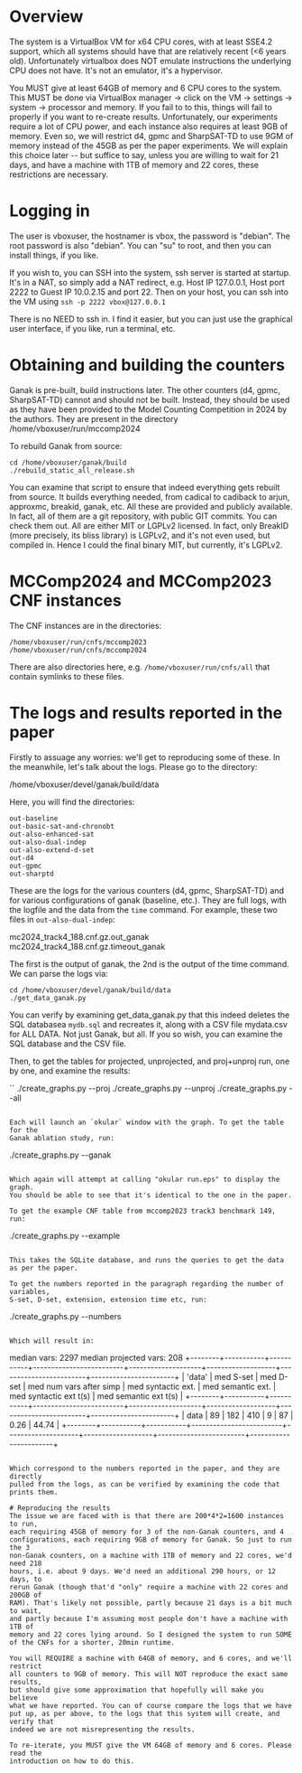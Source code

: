 # Overview
The system is a VirtualBox VM for x64 CPU cores, with at least SSE4.2 support,
which all systems should have that are relatively recent (<6 years old). Unfortunately
virtualbox does NOT emulate instructions the underlying CPU does not have. It's not an
emulator, it's a hypervisor.

You MUST give at least 64GB of memory and 6 CPU cores to the system. This MUST
be done via VirtualBox manager -> click on the VM -> settings -> system ->
processor and memory. If you fail to to this, things will fail to properly if
you want to re-create results. Unfortunately, our experiments require a lot of
CPU power, and each instance also requires at least 9GB of memory. Even so, we
will restrict d4, gpmc and SharpSAT-TD to use 9GM of memory instead of the 45GB
as per the paper experiments. We will explain this choice later -- but suffice
to say, unless you are willing to wait for 21 days, and have a machine with 1TB
of memory and 22 cores, these restrictions are necessary.

# Logging in
The user is vboxuser, the hostnamer is vbox, the password is "debian". The root
password is also "debian". You can "su" to root, and then you can install
things, if you like.

If you wish to, you can SSH into the system, ssh server is
started at startup. It's in a NAT, so simply add a NAT redirect, e.g. Host IP
127.0.0.1, Host port 2222 to Guest IP 10.0.2.15 and port 22. Then on your host,
you can ssh into the VM using `ssh -p 2222 vbox@127.0.0.1`

There is no NEED to ssh in. I find it easier, but you can just use the graphical
user interface, if you like, run a terminal, etc.

# Obtaining and building the counters
Ganak is pre-built, build instructions later. The other counters (d4, gpmc,
SharpSAT-TD) cannot and should not be built. Instead, they should be used as
they have been provided to the Model Counting Competition in 2024 by the
authors. They are present in the directory /home/vboxuser/run/mccomp2024

To rebuild Ganak from source:
```
cd /home/vboxuser/ganak/build
./rebuild_static_all_release.sh
```

You can examine that script to ensure that indeed everything gets rebuilt from
source. It builds everything needed, from cadical to cadiback to
arjun, approxmc, breakid, ganak, etc. All these are provided and publicly
available. In fact, all of them are a git repository, with public GIT commits.
You can check them out. All are either MIT or LGPLv2 licensed. In fact, only
BreakID (more precisely, its bliss library) is LGPLv2, and it's not even used,
but compiled in. Hence I could the final binary MIT, but currently, it's LGPLv2.

# MCComp2024 and MCComp2023 CNF instances
The CNF instances are in the directories:
```
/home/vboxuser/run/cnfs/mccomp2023
/home/vboxuser/run/cnfs/mccomp2024
```

There are also directories here, e.g. `/home/vboxuser/run/cnfs/all` that contain
symlinks to these files.

# The logs and results reported in the paper

Firstly to assuage any worries: we'll get to reproducing some of these. In the
meanwhile, let's talk about the logs. Please go to the directory:

/home/vboxuser/devel/ganak/build/data


Here, you will find the directories:
```
out-baseline
out-basic-sat-and-chronobt
out-also-enhanced-sat
out-also-dual-indep
out-also-extend-d-set
out-d4
out-gpmc
out-sharptd
```

These are the logs for the various counters (d4, gpmc, SharpSAT-TD) and for
various configurations of ganak (baseline, etc.). They are full logs, with the
logfile and the data from the `time` command. For example, these two files in
`out-also-dual-indep`:

mc2024_track4_188.cnf.gz.out_ganak
mc2024_track4_188.cnf.gz.timeout_ganak

The first is the output of ganak, the 2nd is the output of the time command. We
can parse the logs via:

```
cd /home/vboxuser/devel/ganak/build/data
./get_data_ganak.py
````

You can verify by examining get_data_ganak.py that this indeed deletes the SQL
databasea `mydb.sql` and recreates it, along with a CSV file mydata.csv for ALL
DATA. Not just Ganak, but all. If you so wish, you can examine the SQL database and
the CSV file.

Then, to get the tables for projected, unprojected, and proj+unproj run, one by one,
and examine the results:

``
./create_graphs.py --proj
./create_graphs.py --unproj
./create_graphs.py --all
```

Each will launch an `okular` window with the graph. To get the table for the
Ganak ablation study, run:
```
./create_graphs.py --ganak
```

Which again will attempt at calling "okular run.eps" to display the graph.
You should be able to see that it's identical to the one in the paper.

To get the example CNF table from mccomp2023 track3 benchmark 149, run:
```
./create_graphs.py --example
```

This takes the SQLite database, and runs the queries to get the data as per the paper.

To get the numbers reported in the paragraph regarding the number of variables,
S-set, D-set, extension, extension time etc, run:

```
./create_graphs.py --numbers
```

Which will result in:

```
median vars:  2297
median projected vars:  208
+--------+-----------+-----------+-------------------------+--------------------+-------------------+------------------------+-----------------------+
| 'data' | med S-set | med D-set | med num vars after simp | med syntactic ext. | med semantic ext. | med syntactic ext t(s) | med semantic ext t(s) |
+--------+-----------+-----------+-------------------------+--------------------+-------------------+------------------------+-----------------------+
| data   | 89        | 182       | 410                     | 9                  | 87                | 0.26                   | 44.74                 |
+--------+-----------+-----------+-------------------------+--------------------+-------------------+------------------------+-----------------------+
```

Which correspond to the numbers reported in the paper, and they are directly
pulled from the logs, as can be verified by examining the code that prints them.

# Reproducing the results
The issue we are faced with is that there are 200*4*2=1600 instances to run,
each requiring 45GB of memory for 3 of the non-Ganak counters, and 4
configurations, each requiring 9GB of memory for Ganak. So just to run the 3
non-Ganak counters, on a machine with 1TB of memory and 22 cores, we'd need 218
hours, i.e. about 9 days. We'd need an additional 290 hours, or 12 days, to
rerun Ganak (though that'd "only" require a machine with 22 cores and 200GB of
RAM). That's likely not possible, partly because 21 days is a bit much to wait,
and partly because I'm assuming most people don't have a machine with 1TB of
memory and 22 cores lying around. So I designed the system to run SOME
of the CNFs for a shorter, 20min runtime.

You will REQUIRE a machine with 64GB of memory, and 6 cores, and we'll restrict
all counters to 9GB of memory. This will NOT reproduce the exact same results,
but should give some approximation that hopefully will make you believe
what we have reported. You can of course compare the logs that we have
put up, as per above, to the logs that this system will create, and verify that
indeed we are not misrepresenting the results.

To re-iterate, you MUST give the VM 64GB of memory and 6 cores. Please read the
introduction on how to do this.

